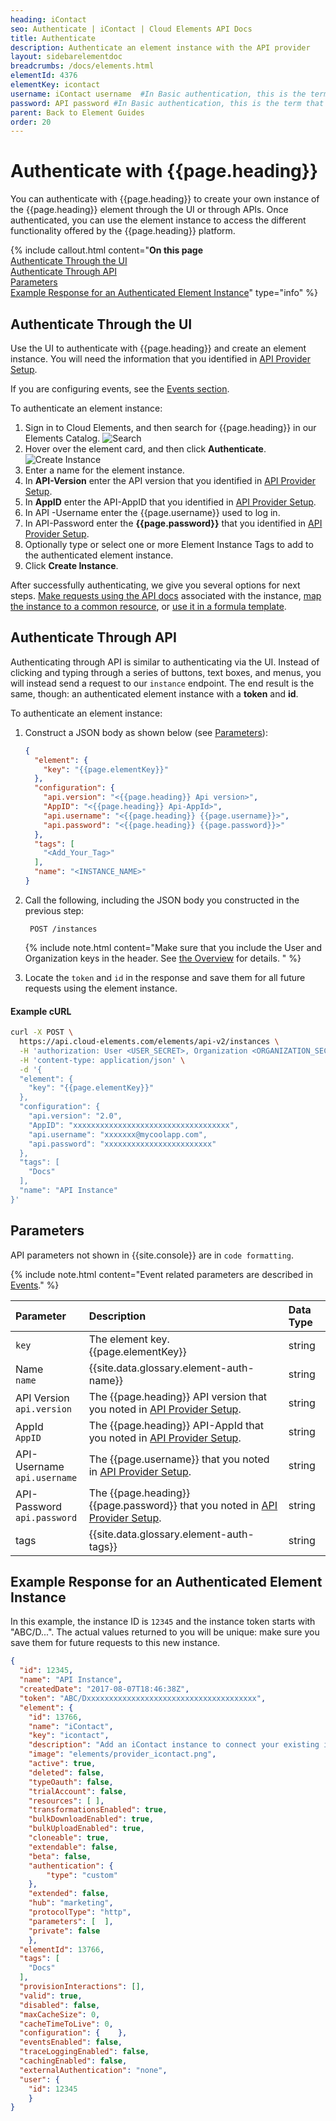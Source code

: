```yaml
---
heading: iContact
seo: Authenticate | iContact | Cloud Elements API Docs
title: Authenticate
description: Authenticate an element instance with the API provider
layout: sidebarelementdoc
breadcrumbs: /docs/elements.html
elementId: 4376
elementKey: icontact
username: iContact username  #In Basic authentication, this is the term that we have mapped to our "username" parameter
password: API password #In Basic authentication, this is the term that we have mapped to our "password" parameter
parent: Back to Element Guides
order: 20
---
```


# Authenticate with {{page.heading}}

You can authenticate with {{page.heading}} to create your own instance of the {{page.heading}} element through the UI or through APIs. Once authenticated, you can use the element instance to access the different functionality offered by the {{page.heading}} platform.

{% include callout.html content="<strong>On this page</strong></br><a href=#authenticate-through-the-ui>Authenticate Through the UI</a></br><a href=#authenticate-through-api>Authenticate Through API</a></br><a href=#parameters>Parameters</a></br><a href=#example-response-for-an-authenticated-element-instance>Example Response for an Authenticated Element Instance</a>" type="info" %}

## Authenticate Through the UI

Use the UI to authenticate with {{page.heading}} and create an element instance. You will need the information that you identified in [API Provider Setup](#setup.html).

If you are configuring events, see the [Events section](events.html).

To authenticate an element instance:

1. Sign in to Cloud Elements, and then search for {{page.heading}} in our Elements Catalog.
![Search](../img/Element-Search2.png)
4. Hover over the element card, and then click **Authenticate**.
![Create Instance](../img/Create-Instance.gif)
5. Enter a name for the element instance.
6. In **API-Version** enter the API version that you identified in [API Provider Setup](#setup.html).
7. In **AppID** enter the API-AppID that you identified in [API Provider Setup](#setup.html).
8. In API -Username enter the {{page.username}} used to log in.
6. In API-Password enter the **{{page.password}}** that you identified in [API Provider Setup](#setup.html).
9. Optionally type or select one or more Element Instance Tags to add to the authenticated element instance.
7. Click **Create Instance**.

After successfully authenticating, we give you several options for next steps. [Make requests using the API docs](/docs/guides/elements/instances.html#test-an-element-instance) associated with the instance, [map the instance to a common resource](/docs/guides/common-resources/mapping.html), or [use it in a formula template](/docs/guides/formulasC2/build-template.html).

## Authenticate Through API

Authenticating through API is similar to authenticating via the UI. Instead of clicking and typing through a series of buttons, text boxes, and menus, you will instead send a request to our `instance` endpoint. The end result is the same, though: an authenticated element instance with a  **token** and **id**.

To authenticate an element instance:

1. Construct a JSON body as shown below (see [Parameters](#parameters)):


    ```json
    {
      "element": {
        "key": "{{page.elementKey}}"
      },
      "configuration": {
        "api.version": "<{{page.heading}} Api version>",
        "AppID": "<{{page.heading}} Api-AppId>",
        "api.username": "<{{page.heading}} {{page.username}}>",
        "api.password": "<{{page.heading}} {{page.password}}>"
      },
      "tags": [
        "<Add_Your_Tag>"
      ],
      "name": "<INSTANCE_NAME>"
    }
    ```

1. Call the following, including the JSON body you constructed in the previous step:

        POST /instances

    {% include note.html content="Make sure that you include the User and Organization keys in the header. See <a href=index.html#authenticating-with-cloud-elements>the Overview</a> for details. " %}

1. Locate the `token` and `id` in the response and save them for all future requests using the element instance.

#### Example cURL

```bash
curl -X POST \
  https://api.cloud-elements.com/elements/api-v2/instances \
  -H 'authorization: User <USER_SECRET>, Organization <ORGANIZATION_SECRET>' \
  -H 'content-type: application/json' \
  -d '{
  "element": {
    "key": "{{page.elementKey}}"
  },
  "configuration": {
    "api.version": "2.0",
    "AppID": "xxxxxxxxxxxxxxxxxxxxxxxxxxxxxxxxxxx",
    "api.username": "xxxxxxx@mycoolapp.com",
    "api.password": "xxxxxxxxxxxxxxxxxxxxxxxx"
  },
  "tags": [
    "Docs"
  ],
  "name": "API Instance"
}'
```
## Parameters

API parameters not shown in {{site.console}} are in `code formatting`.

{% include note.html content="Event related parameters are described in <a href=events.html>Events</a>." %}

| Parameter | Description   | Data Type |
| :------------- | :------------- | :------------- |
| `key` | The element key.<br>{{page.elementKey}}  | string  |
| Name</br>`name` |  {{site.data.glossary.element-auth-name}}  | string  |
| API Version</br>`api.version` |  The {{page.heading}} API version that you noted in [API Provider Setup](setup.html). |  string |  | string  |
| AppId</br>`AppID` |  The {{page.heading}} API-AppId that you noted in [API Provider Setup](setup.html). |  string |  | string  |
| API-Username</br>`api.username` | The {{page.username}} that you noted in [API Provider Setup](setup.html). |  string |
| API-Password</br>`api.password` | The {{page.heading}} {{page.password}} that you noted in [API Provider Setup](setup.html). | string |
| tags | {{site.data.glossary.element-auth-tags}} | string |

## Example Response for an Authenticated Element Instance

In this example, the instance ID is `12345` and the instance token starts with "ABC/D...". The actual values returned to you will be unique: make sure you save them for future requests to this new instance.

```json
{
  "id": 12345,
  "name": "API Instance",
  "createdDate": "2017-08-07T18:46:38Z",
  "token": "ABC/Dxxxxxxxxxxxxxxxxxxxxxxxxxxxxxxxxxxxxxx",
  "element": {
    "id": 13766,
    "name": "iContact",
    "key": "icontact",
    "description": "Add an iContact instance to connect your existing iContact account to the Marketing Hub, allowing you to manage campaigns, lists, contacts etc. across multiple Marketing Elements. You will need your iContact account information to add an instance.",
    "image": "elements/provider_icontact.png",
    "active": true,
    "deleted": false,
    "typeOauth": false,
    "trialAccount": false,
    "resources": [ ],
    "transformationsEnabled": true,
    "bulkDownloadEnabled": true,
    "bulkUploadEnabled": true,
    "cloneable": true,
    "extendable": false,
    "beta": false,
    "authentication": {
        "type": "custom"
    },
    "extended": false,
    "hub": "marketing",
    "protocolType": "http",
    "parameters": [  ],
    "private": false
    },
  "elementId": 13766,
  "tags": [
    "Docs"
  ],
  "provisionInteractions": [],
  "valid": true,
  "disabled": false,
  "maxCacheSize": 0,
  "cacheTimeToLive": 0,
  "configuration": {    },
  "eventsEnabled": false,
  "traceLoggingEnabled": false,
  "cachingEnabled": false,
  "externalAuthentication": "none",
  "user": {
    "id": 12345
    }
}
```
